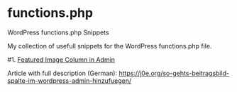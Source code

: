 # functions.php
WordPress functions.php Snippets

My collection of usefull snippets for the WordPress functions.php file.

#1. [Featured Image Column in Admin](https://github.com/gmmedia/functions.php/blob/master/Featured%20Image%20Column%20in%20Admin%20-%20functions.php)

Article with full description (German): https://j0e.org/so-gehts-beitragsbild-spalte-im-wordpress-admin-hinzufuegen/
